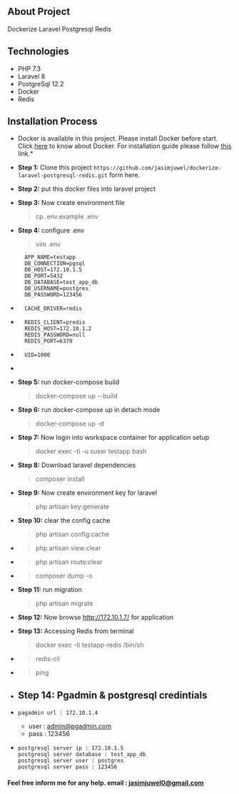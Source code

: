 ## About Project

Dockerize Laravel Postgresql Redis 

## Technologies
- PHP 7.3
- Laravel 8
- PostgreSql 12.2
- Docker
- Redis

## Installation Process
* Docker is available in this project. Please install Docker before start. Click [here](https://www.docker.com/) to know about Docker. For installation guide please follow [this](https://www.docker.com/get-started) link.*
- __Step 1:__ Clone this project `https://github.com/jasimjuwel/dockerize-laravel-postgresql-redis.git` form here. 
- __Step 2:__ put this docker files into laravel project
- __Step 3:__ Now create environment file
    > cp .env.example .env
- __Step 4:__ configure .env
    >  vim .env

        APP_NAME=testapp
        DB_CONNECTION=pgsql
        DB_HOST=172.10.1.5
        DB_PORT=5432
        DB_DATABASE=test_app_db
        DB_USERNAME=postgres
        DB_PASSWORD=123456
- 
        CACHE_DRIVER=redis
- 
        REDIS_CLIENT=predis
        REDIS_HOST=172.10.1.2
        REDIS_PASSWORD=null
        REDIS_PORT=6379
- 
        UID=1000
- 
- __Step 5:__ run docker-compose build
    > docker-compose up --build
- __Step 6:__ run docker-compose up in detach mode
    > docker-compose up -d
- __Step 7:__ Now login into workspace container for application setup
    > docker exec -ti -u suser testapp bash
- __Step 8:__ Download laravel dependencies 
    > composer install
- __Step 9:__ Now create environment key for laravel
    > php artisan key:generate
- __Step 10:__ clear the config cache
    > php artisan config:cache
- 
    > php artisan view:clear
- 
    > php artisan route:clear
- 
    > composer dump -o
- __Step 11:__ run migration
  > php artisan migrate
- __Step 12:__ Now browse http://172.10.1.7/ for application
- __Step 13:__ Accessing Redis from terminal
  > docker exec -ti testapp-redis /bin/sh
- 
  > redis-cli
- 
  > ping
- __Step 14:__ Pgadmin & postgresql credintials
  - 
- 
      pagadmin url : 172.10.1.4
  - 
      user : admin@pgadmin.com
  - 
      pass : 123456
- 
      postgresql server ip : 172.10.1.5
      postgresql server database : test_app_db
      postgresql server user : postgres
      postgresql server pass : 123456

#### Feel free inform me for any help. email : jasimjuwel0@gmail.com


